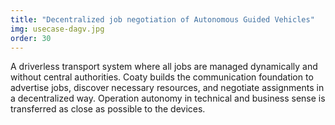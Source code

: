 ```yaml
---
title: "Decentralized job negotiation of Autonomous Guided Vehicles"
img: usecase-dagv.jpg
order: 30
---
```

A driverless transport system where all jobs are managed dynamically and without
central authorities. Coaty builds the communication foundation to advertise jobs,
discover necessary resources, and negotiate assignments in a decentralized way.
Operation autonomy in technical and business sense is transferred as close as
possible to the devices.
